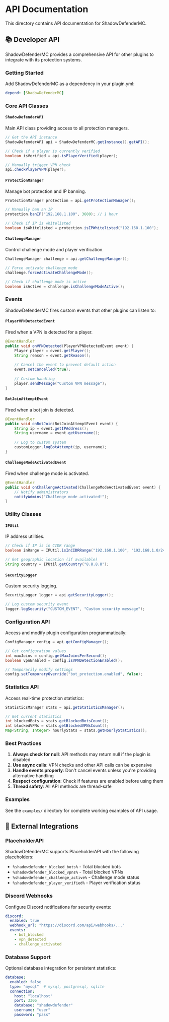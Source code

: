 # API Documentation

This directory contains API documentation for ShadowDefenderMC.

## 📚 Developer API

ShadowDefenderMC provides a comprehensive API for other plugins to integrate with its protection systems.

### Getting Started

Add ShadowDefenderMC as a dependency in your plugin.yml:
```yaml
depend: [ShadowDefenderMC]
```

### Core API Classes

#### `ShadowDefenderAPI`
Main API class providing access to all protection managers.

```java
// Get the API instance
ShadowDefenderAPI api = ShadowDefenderMC.getInstance().getAPI();

// Check if a player is currently verified
boolean isVerified = api.isPlayerVerified(player);

// Manually trigger VPN check
api.checkPlayerVPN(player);
```

#### `ProtectionManager`
Manage bot protection and IP banning.

```java
ProtectionManager protection = api.getProtectionManager();

// Manually ban an IP
protection.banIP("192.168.1.100", 3600); // 1 hour

// Check if IP is whitelisted
boolean isWhitelisted = protection.isIPWhitelisted("192.168.1.100");
```

#### `ChallengeManager`
Control challenge mode and player verification.

```java
ChallengeManager challenge = api.getChallengeManager();

// Force activate challenge mode
challenge.forceActivateChallengeMode();

// Check if challenge mode is active
boolean isActive = challenge.isChallengeModeActive();
```

### Events

ShadowDefenderMC fires custom events that other plugins can listen to:

#### `PlayerVPNDetectedEvent`
Fired when a VPN is detected for a player.

```java
@EventHandler
public void onVPNDetected(PlayerVPNDetectedEvent event) {
    Player player = event.getPlayer();
    String reason = event.getReason();
    
    // Cancel the event to prevent default action
    event.setCancelled(true);
    
    // Custom handling
    player.sendMessage("Custom VPN message");
}
```

#### `BotJoinAttemptEvent`
Fired when a bot join is detected.

```java
@EventHandler
public void onBotJoin(BotJoinAttemptEvent event) {
    String ip = event.getIPAddress();
    String username = event.getUsername();
    
    // Log to custom system
    customLogger.logBotAttempt(ip, username);
}
```

#### `ChallengeModeActivatedEvent`
Fired when challenge mode is activated.

```java
@EventHandler
public void onChallengeActivated(ChallengeModeActivatedEvent event) {
    // Notify administrators
    notifyAdmins("Challenge mode activated!");
}
```

### Utility Classes

#### `IPUtil`
IP address utilities.

```java
// Check if IP is in CIDR range
boolean inRange = IPUtil.isInCIDRRange("192.168.1.100", "192.168.1.0/24");

// Get geographic location (if available)
String country = IPUtil.getCountry("8.8.8.8");
```

#### `SecurityLogger`
Custom security logging.

```java
SecurityLogger logger = api.getSecurityLogger();

// Log custom security event
logger.logSecurity("CUSTOM_EVENT", "Custom security message");
```

### Configuration API

Access and modify plugin configuration programmatically:

```java
ConfigManager config = api.getConfigManager();

// Get configuration values
int maxJoins = config.getMaxJoinsPerSecond();
boolean vpnEnabled = config.isVPNDetectionEnabled();

// Temporarily modify settings
config.setTemporaryOverride("bot_protection.enabled", false);
```

### Statistics API

Access real-time protection statistics:

```java
StatisticsManager stats = api.getStatisticsManager();

// Get current statistics
int blockedBots = stats.getBlockedBotsCount();
int blockedVPNs = stats.getBlockedVPNsCount();
Map<String, Integer> hourlyStats = stats.getHourlyStatistics();
```

### Best Practices

1. **Always check for null**: API methods may return null if the plugin is disabled
2. **Use async calls**: VPN checks and other API calls can be expensive
3. **Handle events properly**: Don't cancel events unless you're providing alternative handling
4. **Respect configuration**: Check if features are enabled before using them
5. **Thread safety**: All API methods are thread-safe

### Examples

See the `examples/` directory for complete working examples of API usage.

## 🔗 External Integrations

### PlaceholderAPI
ShadowDefenderMC supports PlaceholderAPI with the following placeholders:

- `%shadowdefender_blocked_bots%` - Total blocked bots
- `%shadowdefender_blocked_vpns%` - Total blocked VPNs
- `%shadowdefender_challenge_active%` - Challenge mode status
- `%shadowdefender_player_verified%` - Player verification status

### Discord Webhooks
Configure Discord notifications for security events:

```yaml
discord:
  enabled: true
  webhook_url: "https://discord.com/api/webhooks/..."
  events:
    - bot_blocked
    - vpn_detected
    - challenge_activated
```

### Database Support
Optional database integration for persistent statistics:

```yaml
database:
  enabled: false
  type: "mysql"  # mysql, postgresql, sqlite
  connection:
    host: "localhost"
    port: 3306
    database: "shadowdefender"
    username: "user"
    password: "pass"
```